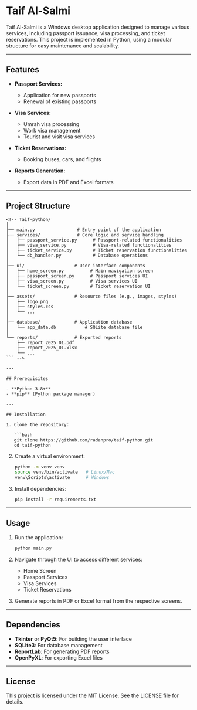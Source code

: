 # Taif Al-Salmi

Taif Al-Salmi is a Windows desktop application designed to manage various services, including passport issuance, visa processing, and ticket reservations. This project is implemented in Python, using a modular structure for easy maintenance and scalability.

---

## Features

- **Passport Services:**

  - Application for new passports
  - Renewal of existing passports

- **Visa Services:**

  - Umrah visa processing
  - Work visa management
  - Tourist and visit visa services

- **Ticket Reservations:**

  - Booking buses, cars, and flights

- **Reports Generation:**
  - Export data in PDF and Excel formats

---

## Project Structure

````
<!-- Taif-python/
│
├── main.py                # Entry point of the application
├── services/              # Core logic and service handling
│   ├── passport_service.py      # Passport-related functionalities
│   ├── visa_service.py          # Visa-related functionalities
│   ├── ticket_service.py        # Ticket reservation functionalities
│   └── db_handler.py            # Database operations
│
├── ui/                   # User interface components
│   ├── home_screen.py          # Main navigation screen
│   ├── passport_screen.py      # Passport services UI
│   ├── visa_screen.py          # Visa services UI
│   └── ticket_screen.py        # Ticket reservation UI
│
├── assets/               # Resource files (e.g., images, styles)
│   ├── logo.png
│   ├── styles.css
│   └── ...
│
├── database/             # Application database
│   └── app_data.db           # SQLite database file
│
└── reports/              # Exported reports
    ├── report_2025_01.pdf
    ├── report_2025_01.xlsx
    └── ...
``` -->

---

## Prerequisites

- **Python 3.8+**
- **pip** (Python package manager)

---

## Installation

1. Clone the repository:

   ```bash
   git clone https://github.com/radanpro/taif-python.git
   cd taif-python
````

2. Create a virtual environment:

   ```bash
   python -m venv venv
   source venv/bin/activate   # Linux/Mac
   venv\Scripts\activate      # Windows
   ```

3. Install dependencies:
   ```bash
   pip install -r requirements.txt
   ```

---

## Usage

1. Run the application:

   ```bash
   python main.py
   ```

2. Navigate through the UI to access different services:

   - Home Screen
   - Passport Services
   - Visa Services
   - Ticket Reservations

3. Generate reports in PDF or Excel format from the respective screens.

---

## Dependencies

- **Tkinter** or **PyQt5**: For building the user interface
- **SQLite3**: For database management
- **ReportLab**: For generating PDF reports
- **OpenPyXL**: For exporting Excel files

---

## License

This project is licensed under the MIT License. See the LICENSE file for details.
